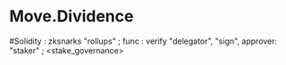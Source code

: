 # Move.Dividence
#Solidity : zksnarks "rollups" ;
func : verify "delegator", "sign",
approver: "staker" ;
     <stake_governance>
